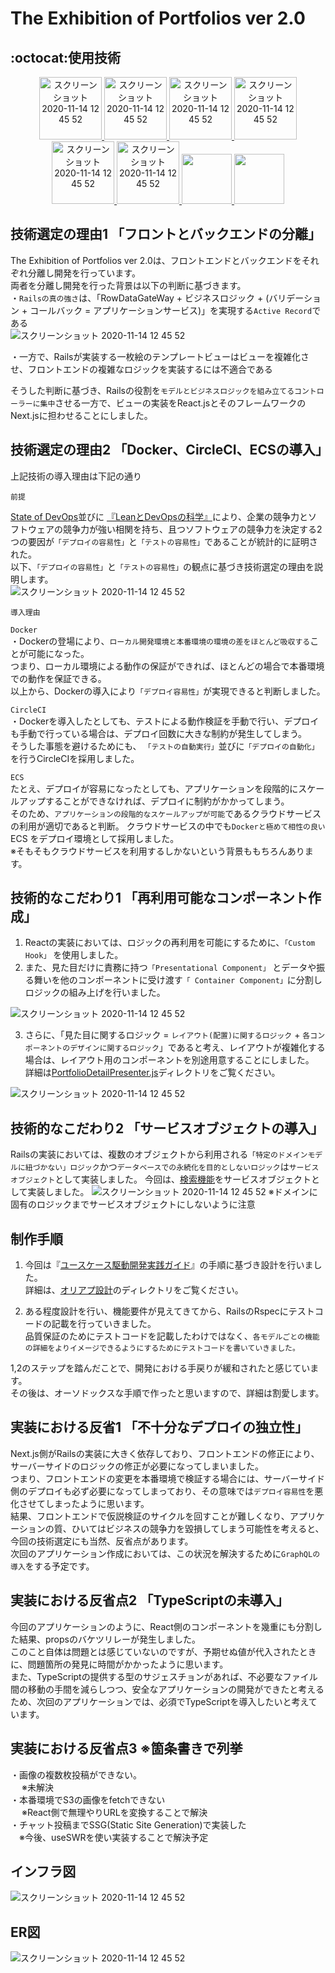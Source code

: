 # The Exhibition of Portfolios ver 2.0

## :octocat:使用技術
<p align="center">
  <a href="https://ja.reactjs.org/">
    <img   alt="スクリーンショット 2020-11-14 12 45 52" src="https://user-images.githubusercontent.com/73022482/99139136-889fbb80-2679-11eb-8e05-362e2704a06b.png" height="100px;">
  </a>
  <a href="https://nextjs.org/">
    <img   alt="スクリーンショット 2020-11-14 12 45 52" src="https://user-images.githubusercontent.com/73022482/125081426-f44f0100-e100-11eb-9f87-1fd5aded5d1b.png" height="100px;">
  </a>

  <a href="https://aws.amazon.com/jp/">
    <img   alt="スクリーンショット 2020-11-14 12 45 52" src="https://user-images.githubusercontent.com/73022482/102885377-9de8e080-4496-11eb-8f72-dd9e153a2bea.png" height="100px;">
  </a>
   <a href="https://www.docker.com/">
    <img   alt="スクリーンショット 2020-11-14 12 45 52" src="https://user-images.githubusercontent.com/73022482/102885366-9a555980-4496-11eb-90fb-c68704b2206e.png" height="100px;">
  </a>
  <br>
  <a href="https://circleci.com/ja/">
    <img   alt="スクリーンショット 2020-11-14 12 45 52" src="https://user-images.githubusercontent.com/73022482/102885362-97f2ff80-4496-11eb-9a3b-b6dfc3f58175.png" height="100px;">
  </a>
  <a href="https://basecamp.com/">
    <img   alt="スクリーンショット 2020-11-14 12 45 52" src="https://user-images.githubusercontent.com/73022482/102885794-4eef7b00-4497-11eb-848e-ee260f89fd9a.jpg" height="100px;">
  </a>
<a href="https://material-ui.com/"><img src="https://user-images.githubusercontent.com/73022482/99183709-27fba600-2781-11eb-9976-690fa6b676b2.png" height="80px;" />
  </a>
  <a href="https://www.chartjs.org/"><img src="https://user-images.githubusercontent.com/73022482/101280943-7a276880-380f-11eb-912c-25d4945f105a.png" height="80px;" />
  </a>
</p> 

## 技術選定の理由1 「フロントとバックエンドの分離」
The Exhibition of Portfolios ver 2.0は、フロントエンドとバックエンドをそれぞれ分離し開発を行っています。  
両者を分離し開発を行った背景は以下の判断に基づきます。  
・`Railsの真の強さ`は、「RowDataGateWay + ビジネスロジック + (バリデーション + コールバック = アプリケーションサービス)」を実現する`Active Record`である  
<img   alt="スクリーンショット 2020-11-14 12 45 52" src="https://user-images.githubusercontent.com/73022482/125159187-d2ad5280-e1b0-11eb-82cf-c83c0e0af48b.png" > 

・一方で、Railsが実装する一枚絵のテンプレートビューはビューを複雑化させ、フロントエンドの複雑なロジックを実装するには不適合である

そうした判断に基づき、Railsの役割を`モデルとビジネスロジックを組み立てるコントローラーに集中`させる一方で、ビューの実装をReact.jsとそのフレームワークのNext.jsに担わせることにしました。

## 技術選定の理由2 「Docker、CircleCI、ECSの導入」
上記技術の導入理由は下記の通り

`前提`  
  
[State of DevOps](https://circleci.com/ja/resources/state-of-devops-report-2020/)並びに 
[『LeanとDevOpsの科学』](https://www.amazon.co.jp/Lean%E3%81%A8DevOps%E3%81%AE%E7%A7%91%E5%AD%A6%EF%BC%BBAccelerate%EF%BC%BD-%E3%83%86%E3%82%AF%E3%83%8E%E3%83%AD%E3%82%B8%E3%83%BC%E3%81%AE%E6%88%A6%E7%95%A5%E7%9A%84%E6%B4%BB%E7%94%A8%E3%81%8C%E7%B5%84%E7%B9%94%E5%A4%89%E9%9D%A9%E3%82%92%E5%8A%A0%E9%80%9F%E3%81%99%E3%82%8B-impress-top-gear%E3%82%B7%E3%83%AA%E3%83%BC%E3%82%BA-ebook/dp/B07L2R3LTN/ref=sr_1_1?__mk_ja_JP=%E3%82%AB%E3%82%BF%E3%82%AB%E3%83%8A&crid=34WA1PBWOKQHI&dchild=1&keywords=lean%E3%81%A8devops%E3%81%AE%E7%A7%91%E5%AD%A6&qid=1625893283&sprefix=lean%E3%81%A8%2Caps%2C361&sr=8-1)により、企業の競争力とソフトウェアの競争力が強い相関を持ち、且つソフトウェアの競争力を決定する2つの要因が`「デプロイの容易性」`と`「テストの容易性」`であることが統計的に証明された。  
以下、`「デプロイの容易性」`と`「テストの容易性」`の観点に基づき技術選定の理由を説明します。  
<img   alt="スクリーンショット 2020-11-14 12 45 52" src="https://user-images.githubusercontent.com/73022482/125152383-286d0500-e187-11eb-8e6c-ab94b003ef5d.png" > 

`導入理由` 

`Docker`  
・Dockerの登場により、`ローカル開発環境と本番環境の環境の差をほとんど吸収する`ことが可能になった。  
つまり、ローカル環境による動作の保証ができれば、ほとんどの場合で本番環境での動作を保証できる。  
以上から、Dockerの導入により`「デプロイ容易性」`が実現できると判断しました。

`CircleCI`  
・Dockerを導入したとしても、テストによる動作検証を手動で行い、デプロイも手動で行っている場合は、デプロイ回数に大きな制約が発生してしまう。  
そうした事態を避けるためにも、 `「テストの自動実行」`並びに`「デプロイの自動化」`を行うCircleCIを採用しました。   

`ECS`  
たとえ、デプロイが容易になったとしても、アプリケーションを段階的にスケールアップすることができなければ、デプロイに制約がかかってしまう。  
そのため、`アプリケーションの段階的なスケールアップが可能`であるクラウドサービスの利用が適切であると判断。
クラウドサービスの中でも`Dockerと極めて相性の良い`ECS
をデプロイ環境として採用しました。  
※そもそもクラウドサービスを利用するしかないという背景ももちろんあります。  

## 技術的なこだわり1 「再利用可能なコンポーネント作成」
1. Reactの実装においては、ロジックの再利用を可能にするために、`「Custom Hook」` を使用しました。
2. また、見た目だけに責務に持つ`「Presentational Component」` とデータや振る舞いを他のコンポーネントに受け渡す`「 Container Component」`に分割しロジックの組み上げを行いました。
<img   alt="スクリーンショット 2020-11-14 12 45 52" src="https://user-images.githubusercontent.com/73022482/125151886-5ef55080-e184-11eb-9d0e-9371f809836d.png" >

3. さらに、「見た目に関するロジック = `レイアウト(配置)に関するロジック` + `各コンポーネントのデザインに関するロジック`」であると考え、レイアウトが複雑化する場合は、レイアウト用のコンポーネントを別途用意することにしました。   
詳細は[PortfolioDetailPresenter.js](https://github.com/nakamori-naoya/next-js-portfolio/blob/master/components/PortfolioDetail/PortfolioDetailPresenter.js)ディレクトリをご覧ください。

<img   alt="スクリーンショット 2020-11-14 12 45 52" src="https://user-images.githubusercontent.com/73022482/125156500-b1446a80-e1a0-11eb-9af3-966b19baa014.png" >


## 技術的なこだわり2 「サービスオブジェクトの導入」
Railsの実装においては、複数のオブジェクトから利用される`「特定のドメインモデルに紐づかない」ロジック`かつ`データベースでの永続化を目的としないロジック`は`サービスオブジェクト`として実装しました。
今回は、[検索機能](https://github.com/nakamori-naoya/rails-docker-ecs/blob/master/backend/app/services/search_service.rb)をサービスオブジェクトとして実装しました。
<img   alt="スクリーンショット 2020-11-14 12 45 52" src="https://user-images.githubusercontent.com/73022482/125159719-0b026000-e1b4-11eb-960a-2b747742a862.png" >
※ドメインに固有のロジックまでサービスオブジェクトにしないように注意

## 制作手順
1. 今回は『[ユースケース駆動開発実践ガイド](https://www.amazon.co.jp/%E3%83%A6%E3%83%BC%E3%82%B9%E3%82%B1%E3%83%BC%E3%82%B9%E9%A7%86%E5%8B%95%E9%96%8B%E7%99%BA%E5%AE%9F%E8%B7%B5%E3%82%AC%E3%82%A4%E3%83%89-%E3%83%80%E3%82%B0%E3%83%BB%E3%83%AD%E3%83%BC%E3%82%BC%E3%83%B3%E3%83%90%E3%83%BC%E3%82%B0-ebook/dp/B01B5MX2TC/ref=sr_1_1?__mk_ja_JP=%E3%82%AB%E3%82%BF%E3%82%AB%E3%83%8A&crid=3D4MXLJ2MERIR&dchild=1&keywords=%E3%83%A6%E3%83%BC%E3%82%B9%E3%82%B1%E3%83%BC%E3%82%B9%E9%A7%86%E5%8B%95%E9%96%8B%E7%99%BA%E5%AE%9F%E8%B7%B5%E3%82%AC%E3%82%A4%E3%83%89&qid=1625913325&sprefix=%E3%83%A6%E3%83%BC%E3%82%B9%E3%82%B1%E3%83%BC%E3%82%B9%2Caps%2C286&sr=8-1)』の手順に基づき設計を行いました。  
詳細は、[オリアプ設計](https://github.com/nakamori-naoya/rails-docker-ecs/tree/master/%E3%82%AA%E3%83%AA%E3%82%A2%E3%83%97%E8%A8%AD%E8%A8%88)のディレクトリをご覧ください。

2. ある程度設計を行い、機能要件が見えてきてから、RailsのRspecにテストコードの記載を行っていきました。  
品質保証のためにテストコードを記載したわけではなく、`各モデルごとの機能の詳細をよりイメージできるようにするためにテストコードを書いていきました。`


1,2のステップを踏んだことで、開発における手戻りが緩和されたと感じています。  
その後は、オーソドックスな手順で作ったと思いますので、詳細は割愛します。


## 実装における反省1 「不十分なデプロイの独立性」
Next.js側がRailsの実装に大きく依存しており、フロントエンドの修正により、サーバーサイドのロジックの修正が必要になってしまいました。  
つまり、フロントエンドの変更を本番環境で検証する場合には、サーバーサイド側のデプロイも必ず必要になってしまっており、その意味では`デプロイ容易性`を悪化させてしまったように思います。  
結果、フロントエンドで仮説検証のサイクルを回すことが難しくなり、アプリケーションの質、ひいてはビジネスの競争力を毀損してしまう可能性を考えると、今回の技術選定にも当然、反省点があります。  
次回のアプリケーション作成においては、この状況を解決するために`GraphQLの導入`をする予定です。

## 実装における反省点2 「TypeScriptの未導入」
今回のアプリケーションのように、React側のコンポーネントを幾重にも分割した結果、propsのバケツリレーが発生しました。  
このこと自体は問題とは感じていないのですが、予期せぬ値が代入されたときに、問題箇所の発見に時間がかかったように思います。  
また、TypeScriptの提供する型のサジェスチョンがあれば、不必要なファイル間の移動の手間を減らしつつ、安全なアプリケーションの開発ができたと考えるため、次回のアプリケーションでは、必須でTypeScriptを導入したいと考えています。

## 実装における反省点3 ※箇条書きで列挙
・画像の複数枚投稿ができない。  
　 ※未解決  
・本番環境でS3の画像をfetchできない  
　 ※React側で無理やりURLを変換することで解決    
・チャット投稿までSSG(Static Site Generation)で実装した    
　※今後、useSWRを使い実装することで解決予定


## インフラ図  
<img   alt="スクリーンショット 2020-11-14 12 45 52" src="https://user-images.githubusercontent.com/73022482/125167328-ecfc2600-e1da-11eb-9b46-3143d753fc16.png" >

## ER図
<img   alt="スクリーンショット 2020-11-14 12 45 52" src="https://user-images.githubusercontent.com/73022482/125168431-85e17000-e1e0-11eb-96ae-dadae2bdd599.png" >













